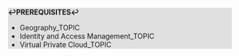 <div style="margin:2em; background-color: #e0e0e0;">

<strong>↩PREREQUISITES↩</strong>

 * Geography_TOPIC
 * Identity and Access Management_TOPIC
 * Virtual Private Cloud_TOPIC

</div>

